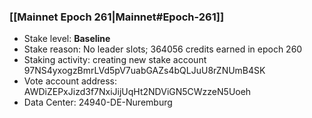 ### [[Mainnet Epoch 261|Mainnet#Epoch-261]]
* Stake level: **Baseline**
* Stake reason: No leader slots; 364056 credits earned in epoch 260
* Staking activity: creating new stake account 97NS4yxogzBmrLVd5pV7uabGAZs4bQLJuU8rZNUmB4SK
* Vote account address: AWDiZEPxJizd3f7NxiJijUqHt2NDViGN5CWzzeN5Uoeh
* Data Center: 24940-DE-Nuremburg